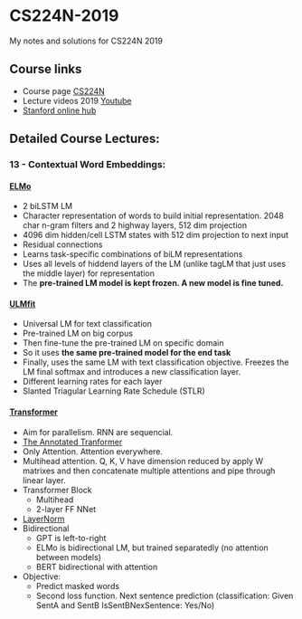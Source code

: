 # CS224N-2019

My notes and solutions for CS224N 2019

## Course links
- Course page [CS224N](http://cs224n.stanford.edu)
- Lecture videos 2019 [Youtube](https://www.youtube.com/playlist?list=PLoROMvodv4rOhcuXMZkNm7j3fVwBBY42z)
- [Stanford online hub](http://onlinehub.stanford.edu/cs224)



## Detailed Course Lectures:

### 13 - Contextual Word Embeddings:

#### [ELMo](https://youtu.be/S-CspeZ8FHc?t=1906)
- 2 biLSTM LM
- Character representation of words to build initial representation. 2048 char n-gram filters and 2 highway layers, 512 dim projection
- 4096 dim hidden/cell LSTM states with 512 dim projection to next input
- Residual connections
- Learns task-specific combinations of biLM representations
- Uses all levels of hiddend layers of the LM (unlike tagLM that just uses the middle layer) for representation
- The **pre-trained LM model is kept frozen. A new model is fine tuned.**

#### [ULMfit](https://youtu.be/S-CspeZ8FHc?t=2516)
 - Universal LM for text classification
 - Pre-trained LM on big corpus
 - Then fine-tune the pre-trained LM on specific domain
 - So it uses **the same pre-trained model for the end task**
 - Finally, uses the same LM with text classification objective. Freezes the LM final softmax and introduces a new classification layer.
 - Different learning rates for each layer
 - Slanted Triagular Learning Rate Schedule (STLR)

#### [Transformer](https://youtu.be/S-CspeZ8FHc?t=3074)
- Aim for parallelism. RNN are sequencial.
- [The Annotated Tranformer](https://youtu.be/S-CspeZ8FHc?t=3261)
- Only Attention. Attention everywhere.
- Multihead attention. Q, K, V have dimension reduced by apply W matrixes and then concatenate multiple attentions and pipe through linear layer.
- Transformer Block
	- Multihead
	- 2-layer FF NNet
- [LayerNorm](https://youtu.be/S-CspeZ8FHc?t=3533)
- Bidirectional
	- GPT is left-to-right
	- ELMo is bidirectional LM, but trained separatedly (no attention between models)
	- BERT bidirectional with attention
- Objective:
	- Predict masked words
	- Second loss function. Next sentence prediction (classification: Given SentA and SentB IsSentBNexSentence: Yes/No)